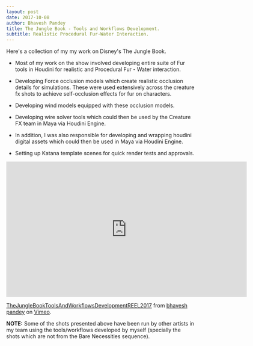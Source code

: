 ```yaml
---
layout: post
date: 2017-10-08
author: Bhavesh Pandey
title: The Jungle Book - Tools and Workflows Development.
subtitle: Realistic Procedural Fur-Water Interaction.
---
```


Here's a collection of my my work on Disney's The Jungle Book.

- Most of my work on the show involved developing entire suite of Fur tools
in Houdini for realistic and Procedural Fur - Water interaction.

- Developing Force occlusion models which create realistic occlusion details for
simulations. These were used extensively across the creature fx shots to achieve
self-occlusion effects for fur on characters.

- Developing wind models equipped with these occlusion models.

- Developing wire solver tools which could then be used by the Creature FX team in Maya
via Houdini Engine.

- In addition, I was also responsible for developing and wrapping houdini digital assets
which could then be used in Maya via Houdini Engine.

- Setting up Katana template scenes for quick render tests and approvals.


<iframe src="https://player.vimeo.com/video/200102186" width="640" height="360" frameborder="0" webkitallowfullscreen mozallowfullscreen allowfullscreen></iframe>
<p><a href="https://vimeo.com/200102186">TheJungleBookToolsAndWorkflowsDevelopmentREEL2017</a> from <a href="https://vimeo.com/bhaveshpandey">bhavesh pandey</a> on <a href="https://vimeo.com">Vimeo</a>.</p>

**NOTE:** Some of the shots presented above have been run by other artists in my team using the tools/workflows
developed by myself (specially the shots which are not from the Bare Necessities sequence).
